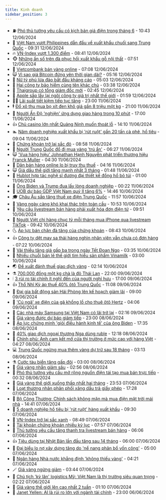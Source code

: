 ```yaml
---
title: Kinh doanh
sidebar_position: 3
---
```


<!-- vnexpress-kinh-doanh:START -->
- ⛽️ [Phó thủ tướng yêu cầu có kịch bản giá điện trong tháng 6](https://vnexpress.net/pho-thu-tuong-yeu-cau-co-kich-ban-gia-dien-trong-thang-6-4757541.html) - 10:43 12/06/2024
- 🐲 [Việt Nam vượt Philippines dẫn đầu về xuất khẩu chuối sang Trung Quốc](https://vnexpress.net/viet-nam-vuot-philippines-dan-dau-ve-xuat-khau-chuoi-sang-trung-quoc-4757462.html) - 09:31 12/06/2024
- 🔥 [VN-Index vượt 1.300 điểm](https://vnexpress.net/vn-index-vuot-1-300-diem-4757510.html) - 08:41 12/06/2024
- 🐵 [Những ẩn số trên đà phục hồi xuất khẩu gỗ nội thất](https://vnexpress.net/nhung-an-so-tren-da-phuc-hoi-xuat-khau-go-noi-that-4757058.html) - 07:51 12/06/2024
- 🦅 [Vietcombank bán vàng online](https://vnexpress.net/gia-vang-moi-nhat-hom-nay-12-6-4757456.html) - 07:08 12/06/2024
- 😺 [Vì sao giá Bitcoin đứng yên thời gian dài?](https://vnexpress.net/vi-sao-gia-bitcoin-dung-yen-thoi-gian-dai-4757279.html) - 05:16 12/06/2024
- 🤩 [Nữ tỷ phú lừa đảo bắt đầu kháng cáo](https://vnexpress.net/nu-ty-phu-lua-dao-bat-dau-khang-cao-4757333.html) - 05:03 12/06/2024
- 🌮 [Hai công ty bảo hiểm cùng tên khác chủ](https://vnexpress.net/hai-cong-ty-bao-hiem-cung-ten-khac-chu-4757089.html) - 03:38 12/06/2024
- 🧰 [Thaigroup có tổng giám đốc mới](https://vnexpress.net/thaigroup-co-tong-giam-doc-moi-4757314.html) - 02:45 12/06/2024
- 🤔 [Apple sắp lấy lại ngôi công ty giá trị nhất thế giới](https://vnexpress.net/apple-sap-lay-lai-ngoi-cong-ty-gia-tri-nhat-the-gioi-4757270.html) - 01:59 12/06/2024
- 🧑‍💻 [Lãi suất tiết kiệm tiếp tục tăng](https://vnexpress.net/lai-suat-tiet-kiem-tiep-tuc-tang-4756996.html) - 23:00 11/06/2024
- 🕴 [Đổ xô thu mua bọ xít đen khô giá gần 8 triệu một kg](https://vnexpress.net/do-xo-thu-mua-bo-xit-den-kho-gia-gan-8-trieu-mot-kg-4756928.html) - 21:00 11/06/2024
- 🦩 [Người Ấn Độ &#39;nghiện&#39; ứng dụng giao hàng trong 10 phút](https://vnexpress.net/nguoi-an-do-nghien-ung-dung-giao-hang-trong-10-phut-4756890.html) - 17:00 11/06/2024
- 👍 [Chủ casino lớn nhất Quảng Ninh muốn thoát lỗ](https://vnexpress.net/chu-casino-lon-nhat-quang-ninh-muon-thoat-lo-4757151.html) - 14:10 11/06/2024
- 🏊 [Năm doanh nghiệp xuất khẩu bị &#39;rút ruột&#39; gần 20 tấn cà phê, hồ tiêu](https://vnexpress.net/nam-doanh-nghiep-xuat-khau-bi-rut-ruot-gan-20-tan-ca-phe-ho-tieu-4757031.html) - 09:04 11/06/2024
- 🤡 [Chứng khoán trở lại sắc đỏ](https://vnexpress.net/chung-khoan-hom-nay-11-6-ap-luc-chot-loi-bua-vay-vn-index-4757051.html) - 08:58 11/06/2024
- 👀 [Người Trung Quốc đổ đi mua vàng &#39;trú ẩn&#39;](https://vnexpress.net/nguoi-trung-quoc-do-di-mua-vang-tru-an-4756924.html) - 06:27 11/06/2024
- 😺 [&#39;Vua hàng hiệu’ Johnathan Hạnh Nguyễn phát triển thương hiệu Franck Muller](https://vnexpress.net/vua-hang-hieu-johnathan-hanh-nguyen-phat-trien-thuong-hieu-franck-muller-4756333.html) - 04:30 11/06/2024
- 🦣 [Dân bán hàng online lo bị truy thu thuế](https://vnexpress.net/dan-ban-hang-online-lo-bi-truy-thu-thue-4755087.html) - 04:16 11/06/2024
- 😺 [Giá dầu thế giới tăng mạnh nhất 3 tháng](https://vnexpress.net/gia-dau-the-gioi-tang-manh-nhat-3-thang-4756780.html) - 01:48 11/06/2024
- 💼 [Hublot hợp tác nghệ sĩ đương đại thiết kế đồng hồ bỏ túi](https://vnexpress.net/hublot-hop-tac-nghe-si-duong-dai-thiet-ke-dong-ho-bo-tui-4756670.html) - 01:00 11/06/2024
- 🤗 [Ông Biden và Trump đua lấy lòng doanh nghiệp](https://vnexpress.net/ong-biden-va-trump-dua-lay-long-doanh-nghiep-4756719.html) - 00:22 11/06/2024
- 👀 [UOB dự báo GDP Việt Nam quý II tăng 6%](https://vnexpress.net/uob-du-bao-gdp-viet-nam-quy-ii-tang-6-4756671.html) - 14:46 10/06/2024
- 🎓 [Châu Âu sắp tăng thuế xe điện Trung Quốc](https://vnexpress.net/chau-au-sap-tang-thue-xe-dien-trung-quoc-4756643.html) - 11:57 10/06/2024
- 🗽 [Vàng ngày càng khó khai thác trên toàn cầu](https://vnexpress.net/vang-ngay-cang-kho-khai-thac-tren-toan-cau-4756540.html) - 10:53 10/06/2024
- 🚀 [Yêu cầu livestream bán hàng phải xuất hóa đơn điện tử](https://vnexpress.net/thu-tuong-yeu-cau-livestream-ban-hang-phai-xuat-hoa-don-dien-tu-4756639.html) - 09:51 10/06/2024
- 🤗 [Người Việt chi hàng chục tỷ mỗi tháng mua iPhone qua livestream TikTok](https://vnexpress.net/nguoi-viet-chi-hang-chuc-ty-moi-thang-mua-iphone-qua-livestream-tiktok-4756509.html) - 09:42 10/06/2024
- 🌜 [Áp lực bán chặn đà tăng của chứng khoán](https://vnexpress.net/ap-luc-ban-chan-da-tang-cua-chung-khoan-4756585.html) - 08:43 10/06/2024
- 👍 [Công ty dệt may sa thải hàng nghìn nhân viên vẫn chưa có đơn hàng](https://vnexpress.net/cong-ty-det-may-sa-thai-hang-nghin-nhan-vien-van-chua-co-don-hang-4756494.html) - 07:22 10/06/2024
- 🤖 [Vải thiều tăng giá gấp ba trong ngày Tết Đoan Ngọ](https://vnexpress.net/vai-thieu-tang-gia-gap-ba-trong-ngay-tet-doan-ngo-4756360.html) - 03:35 10/06/2024
- 🫣 [Nhiều chuỗi bán lẻ thế giới tìm hiểu sản phẩm Vinamilk](https://vnexpress.net/nhieu-chuoi-ban-le-the-gioi-tim-hieu-san-pham-vinamilk-4756297.html) - 03:00 10/06/2024
- 🌏 [Đề xuất đánh thuế giao dịch vàng](https://vnexpress.net/de-xuat-danh-thue-giao-dich-vang-4756344.html) - 02:14 10/06/2024
- ⚗️ [700.000 đồng một kg chà là đỏ Thái Lan](https://vnexpress.net/700-000-dong-mot-kg-cha-la-do-thai-lan-4755987.html) - 22:00 09/06/2024
- 🕯 [3 rủi ro tài chính ít nghĩ đến của người nghỉ hưu](https://vnexpress.net/3-rui-ro-tai-chinh-it-nghi-den-cua-nguoi-nghi-huu-4752283.html) - 17:00 09/06/2024
- 👍 [Thổ Nhĩ Kỳ áp thuế 40% ôtô Trung Quốc](https://vnexpress.net/tho-nhi-ky-ap-thue-40-oto-trung-quoc-4756223.html) - 11:08 09/06/2024
- 🤠 [Đại gia bất động sản Hải Phòng lên kế hoạch giảm lãi](https://vnexpress.net/dai-gia-bat-dong-san-hai-phong-len-ke-hoach-giam-lai-4756141.html) - 09:00 09/06/2024
- 🌊 [&#39;Cú ngã&#39; xe điện của gã khổng lồ cho thuê ôtô Hertz](https://vnexpress.net/cu-nga-xe-dien-cua-ga-khong-lo-cho-thue-oto-hertz-4756088.html) - 04:06 09/06/2024
- 🌈 [Các nhà máy Samsung tại Việt Nam có lãi trở lại](https://vnexpress.net/cac-nha-may-samsung-tai-viet-nam-co-lai-tro-lai-4756114.html) - 02:16 09/06/2024
- 🥳 [Giá vàng được dự báo giảm tiếp](https://vnexpress.net/gia-vang-duoc-du-bao-giam-tiep-4756062.html) - 23:00 08/06/2024
- 🐻 [Áp lực chứng minh &#39;giỏi điều hành kinh tế&#39; của ông Biden](https://vnexpress.net/ap-luc-chung-minh-gioi-dieu-hanh-kinh-te-cua-ong-biden-4756036.html) - 17:35 08/06/2024
- 💫 [40% giao dịch ngoại thương Nga dùng ruble](https://vnexpress.net/40-giao-dich-ngoai-thuong-nga-dung-ruble-4756030.html) - 12:18 08/06/2024
- 🤩 [Chính phủ: Anh cam kết mở cửa thị trường ở mức cao với hàng Việt](https://vnexpress.net/chinh-phu-anh-cam-ket-mo-cua-thi-truong-o-muc-cao-voi-hang-viet-4755901.html) - 04:27 08/06/2024
- 💻 [Trung Quốc ngừng mua thêm vàng dự trữ sau 18 tháng](https://vnexpress.net/trung-quoc-ngung-mua-them-vang-du-tru-sau-18-thang-4755869.html) - 03:13 08/06/2024
- ⚗️ [Cước tàu biển tăng gấp đôi](https://vnexpress.net/cuoc-tau-bien-tang-gap-doi-4755711.html) - 03:00 08/06/2024
- 🌈 [Giá vàng nhẫn giảm sâu](https://vnexpress.net/gia-vang-moi-nhat-hom-nay-8-6-4755891.html) - 02:56 08/06/2024
- 🌝 [Phó thủ tướng yêu cầu mở rộng nguồn điện tái tạo mua bán trực tiếp](https://vnexpress.net/pho-thu-tuong-yeu-cau-mo-rong-nguon-dien-tai-tao-mua-ban-truc-tiep-4755811.html) - 00:32 08/06/2024
- 🥸 [Giá vàng thế giới xuống thấp nhất hai tháng](https://vnexpress.net/gia-vang-the-gioi-xuong-thap-nhat-hai-thang-4755826.html) - 23:53 07/06/2024
- 🦆 [Loạt thương nhân phân phối xăng dầu trả giấy phép](https://vnexpress.net/loat-thuong-nhan-phan-phoi-xang-dau-tra-giay-phep-4755809.html) - 17:28 07/06/2024
- 🌋 [Bộ Công Thương: Chính sách không mặn mà mua điện mặt trời mái nhà](https://vnexpress.net/bo-cong-thuong-chinh-sach-khong-man-ma-mua-dien-mat-troi-4755639.html) - 14:41 07/06/2024
- 🦍 [5 doanh nghiệp hồ tiêu bị &#39;rút ruột&#39; hàng xuất khẩu](https://vnexpress.net/5-doanh-nghiep-ho-tieu-bi-rut-ruot-hang-xuat-khau-4755675.html) - 09:30 07/06/2024
- 🤔 [VN-Index trở lại sắc xanh](https://vnexpress.net/chung-khoan-hom-nay-7-6-tro-lai-sac-xanh-4755674.html) - 08:49 07/06/2024
- 🧰 [Tài khoản chứng khoán nhiều kỷ lục](https://vnexpress.net/tai-khoan-chung-khoan-nhieu-ky-luc-4755607.html) - 07:57 07/06/2024
- 🌝 [Thủ tướng yêu cầu tăng thanh tra livestream bán hàng](https://vnexpress.net/thu-tuong-yeu-cau-tang-thanh-tra-livestream-ban-hang-4755604.html) - 06:06 07/06/2024
- 👍 [Tiêu dùng tại Nhật Bản lần đầu tăng sau 14 tháng](https://vnexpress.net/tieu-dung-tai-nhat-ban-lan-dau-tang-sau-14-thang-4755556.html) - 06:00 07/06/2024
- 🗽 [Đại biểu lo nợ xây dựng tăng do &#39;nể nang phân bổ vốn công&#39;](https://vnexpress.net/dai-bieu-lo-no-xay-dung-tang-do-ne-nang-phan-bo-von-cong-4755552.html) - 05:00 07/06/2024
- 🐎 [Ngân hàng Nhà nước khẳng định &#39;không thiếu vàng&#39;](https://vnexpress.net/ngan-hang-nha-nuoc-khang-dinh-khong-thieu-vang-4755561.html) - 04:21 07/06/2024
- 🪄 [Giá vàng ngừng giảm](https://vnexpress.net/gia-vang-moi-nhat-hom-nay-7-6-4755531.html) - 03:44 07/06/2024
- 🎊 [Chủ tịch &#39;kỳ lân&#39; logistics Mỹ: Việt Nam là thị trường siêu quan trọng](https://vnexpress.net/chu-tich-ky-lan-logistics-my-viet-nam-la-thi-truong-sieu-quan-trong-4755298.html) - 02:22 07/06/2024
- 🗽 [Giá vàng thế giới lên cao nhất 2 tuần](https://vnexpress.net/gia-vang-the-gioi-len-cao-nhat-2-tuan-4755412.html) - 01:10 07/06/2024
- 🦩 [Janet Yellen: AI là rủi ro lớn với ngành tài chính](https://vnexpress.net/janet-yellen-ai-la-rui-ro-lon-voi-nganh-tai-chinh-4755227.html) - 23:00 06/06/2024<!-- vnexpress-kinh-doanh:END -->
